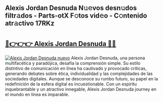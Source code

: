 ## Alexis Jordan Desnuda N𝚞𝚎vos desn𝚞dos filtr𝚊dos - Parts-otX F𝚘tos vid𝚎o - C𝚘ntenido atr𝚊ctivo 17RKz

# <h2><a href="http://mb1luc.tromn.icu/?c=Alexis+Jordan+Desnuda">🔗👉👉👉 Alexis Jordan Desnuda 🔗🔗</a></h2>

[![Alexis Jordan Desnuda nuevo](https://i.imgur.com/pEAQMta.gif)](http://mb1luc.tromn.icu/?c=Alexis+Jordan+Desnuda)
Alexis Jordan Desnuda, una persona multifacética y paradójica, desafía la comprensión simple. Su estilo distintivo de comunicación en línea ha cautivado y provocado críticas, generando debates sobre ética, individualidad y las complejidades de las sociedades digitales. Aunque se desconoce su rumbo futuro, su papel en la redefinición de la esfera digital es incuestionable. Con un espíritu inquebrantable y un atractivo innegable, Alexis Jordan Desnuda journey en el mundo en línea es imparable.
